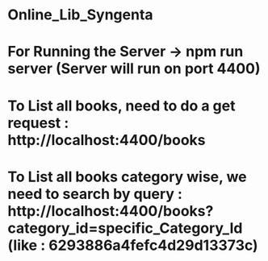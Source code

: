 # Online_Lib_Syngenta

# For Running the Server -> npm run server  (Server will run on port 4400)

# To List all books, need to do a get request : http://localhost:4400/books

# To List all books category wise, we need to search by query : http://localhost:4400/books?category_id=specific_Category_Id (like : 6293886a4fefc4d29d13373c)